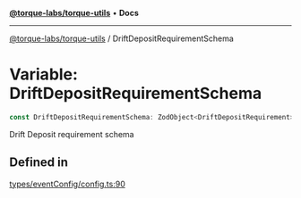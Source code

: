 [**@torque-labs/torque-utils**](../README.md) • **Docs**

***

[@torque-labs/torque-utils](../README.md) / DriftDepositRequirementSchema

# Variable: DriftDepositRequirementSchema

```ts
const DriftDepositRequirementSchema: ZodObject<DriftDepositRequirement>;
```

Drift Deposit requirement schema

## Defined in

[types/eventConfig/config.ts:90](https://github.com/torque-labs/torque-utils/blob/fcba00c7b8994c0932484e8f489988b91291c603/types/eventConfig/config.ts#L90)
